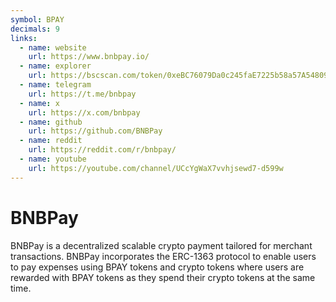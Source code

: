 ```yaml
---
symbol: BPAY
decimals: 9
links:
  - name: website
    url: https://www.bnbpay.io/
  - name: explorer
    url: https://bscscan.com/token/0xeBC76079Da0c245faE7225b58a57A54809b40618
  - name: telegram
    url: https://t.me/bnbpay
  - name: x
    url: https://x.com/bnbpay
  - name: github
    url: https://github.com/BNBPay
  - name: reddit
    url: https://reddit.com/r/bnbpay/
  - name: youtube
    url: https://youtube.com/channel/UCcYgWaX7vvhjsewd7-d599w
---
```


# BNBPay

BNBPay is a decentralized scalable crypto payment tailored for merchant transactions. BNBPay incorporates the ERC-1363 protocol to enable users to pay expenses using BPAY tokens and crypto tokens where users are rewarded with BPAY tokens as they spend their crypto tokens at the same time.
